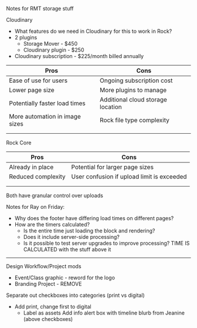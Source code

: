 Notes for RMT storage stuff

Cloudinary
- What features do we need in Cloudinary for this to work in Rock?
- 2 plugins
	- Storage Mover - $450
	- Cloudinary plugin - $250
- Cloudinary subscription - $225/month billed annually

|Pros|Cons|
|---|---|
|Ease of use for users|Ongoing subscription cost|
|Lower page size|More plugins to manage|
|Potentially faster load times|Additional cloud storage location|
|More automation in image sizes|Rock file type complexity|
|||
|||


Rock Core

|Pros|Cons|
|---|---|
|Already in place|Potential for larger page sizes|
|Reduced complexity|User confusion if upload limit is exceeded|
|||
|||


Both have granular control over uploads


Notes for Ray on Friday:
- Why does the footer have differing load times on different pages?
- How are the timers calculated?
	- Is the entire time just loading the block and rendering?
	- Does it include server-side processing?
	- Is it possible to test server upgrades to improve processing?
TIME IS CALCULATED with the stuff above it

---
Design Workflow/Project mods
- Event/Class graphic - reword for the logo
- Branding Project - REMOVE

Separate out checkboxes into categories (print vs digital)
- Add print, change first to digital
	- Label as assets
Add info alert box with timeline blurb from Jeanine (above checkboxes)